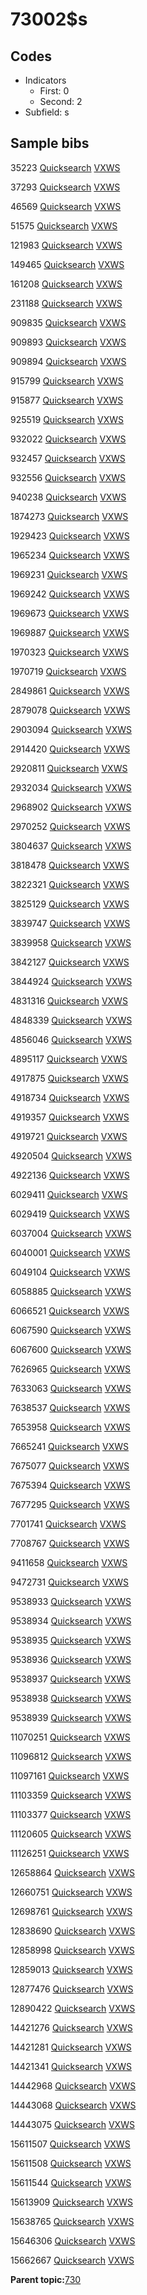 # 73002$s

## Codes

-   Indicators
    -   First: 0
    -   Second: 2
-   Subfield: s

## Sample bibs

35223 [Quicksearch](https://search.library.yale.edu/catalog/35223) [VXWS](http://prodorbis.library.yale.edu:7014/vxws/GetHoldingsService?bibId=35223)

37293 [Quicksearch](https://search.library.yale.edu/catalog/37293) [VXWS](http://prodorbis.library.yale.edu:7014/vxws/GetHoldingsService?bibId=37293)

46569 [Quicksearch](https://search.library.yale.edu/catalog/46569) [VXWS](http://prodorbis.library.yale.edu:7014/vxws/GetHoldingsService?bibId=46569)

51575 [Quicksearch](https://search.library.yale.edu/catalog/51575) [VXWS](http://prodorbis.library.yale.edu:7014/vxws/GetHoldingsService?bibId=51575)

121983 [Quicksearch](https://search.library.yale.edu/catalog/121983) [VXWS](http://prodorbis.library.yale.edu:7014/vxws/GetHoldingsService?bibId=121983)

149465 [Quicksearch](https://search.library.yale.edu/catalog/149465) [VXWS](http://prodorbis.library.yale.edu:7014/vxws/GetHoldingsService?bibId=149465)

161208 [Quicksearch](https://search.library.yale.edu/catalog/161208) [VXWS](http://prodorbis.library.yale.edu:7014/vxws/GetHoldingsService?bibId=161208)

231188 [Quicksearch](https://search.library.yale.edu/catalog/231188) [VXWS](http://prodorbis.library.yale.edu:7014/vxws/GetHoldingsService?bibId=231188)

909835 [Quicksearch](https://search.library.yale.edu/catalog/909835) [VXWS](http://prodorbis.library.yale.edu:7014/vxws/GetHoldingsService?bibId=909835)

909893 [Quicksearch](https://search.library.yale.edu/catalog/909893) [VXWS](http://prodorbis.library.yale.edu:7014/vxws/GetHoldingsService?bibId=909893)

909894 [Quicksearch](https://search.library.yale.edu/catalog/909894) [VXWS](http://prodorbis.library.yale.edu:7014/vxws/GetHoldingsService?bibId=909894)

915799 [Quicksearch](https://search.library.yale.edu/catalog/915799) [VXWS](http://prodorbis.library.yale.edu:7014/vxws/GetHoldingsService?bibId=915799)

915877 [Quicksearch](https://search.library.yale.edu/catalog/915877) [VXWS](http://prodorbis.library.yale.edu:7014/vxws/GetHoldingsService?bibId=915877)

925519 [Quicksearch](https://search.library.yale.edu/catalog/925519) [VXWS](http://prodorbis.library.yale.edu:7014/vxws/GetHoldingsService?bibId=925519)

932022 [Quicksearch](https://search.library.yale.edu/catalog/932022) [VXWS](http://prodorbis.library.yale.edu:7014/vxws/GetHoldingsService?bibId=932022)

932457 [Quicksearch](https://search.library.yale.edu/catalog/932457) [VXWS](http://prodorbis.library.yale.edu:7014/vxws/GetHoldingsService?bibId=932457)

932556 [Quicksearch](https://search.library.yale.edu/catalog/932556) [VXWS](http://prodorbis.library.yale.edu:7014/vxws/GetHoldingsService?bibId=932556)

940238 [Quicksearch](https://search.library.yale.edu/catalog/940238) [VXWS](http://prodorbis.library.yale.edu:7014/vxws/GetHoldingsService?bibId=940238)

1874273 [Quicksearch](https://search.library.yale.edu/catalog/1874273) [VXWS](http://prodorbis.library.yale.edu:7014/vxws/GetHoldingsService?bibId=1874273)

1929423 [Quicksearch](https://search.library.yale.edu/catalog/1929423) [VXWS](http://prodorbis.library.yale.edu:7014/vxws/GetHoldingsService?bibId=1929423)

1965234 [Quicksearch](https://search.library.yale.edu/catalog/1965234) [VXWS](http://prodorbis.library.yale.edu:7014/vxws/GetHoldingsService?bibId=1965234)

1969231 [Quicksearch](https://search.library.yale.edu/catalog/1969231) [VXWS](http://prodorbis.library.yale.edu:7014/vxws/GetHoldingsService?bibId=1969231)

1969242 [Quicksearch](https://search.library.yale.edu/catalog/1969242) [VXWS](http://prodorbis.library.yale.edu:7014/vxws/GetHoldingsService?bibId=1969242)

1969673 [Quicksearch](https://search.library.yale.edu/catalog/1969673) [VXWS](http://prodorbis.library.yale.edu:7014/vxws/GetHoldingsService?bibId=1969673)

1969887 [Quicksearch](https://search.library.yale.edu/catalog/1969887) [VXWS](http://prodorbis.library.yale.edu:7014/vxws/GetHoldingsService?bibId=1969887)

1970323 [Quicksearch](https://search.library.yale.edu/catalog/1970323) [VXWS](http://prodorbis.library.yale.edu:7014/vxws/GetHoldingsService?bibId=1970323)

1970719 [Quicksearch](https://search.library.yale.edu/catalog/1970719) [VXWS](http://prodorbis.library.yale.edu:7014/vxws/GetHoldingsService?bibId=1970719)

2849861 [Quicksearch](https://search.library.yale.edu/catalog/2849861) [VXWS](http://prodorbis.library.yale.edu:7014/vxws/GetHoldingsService?bibId=2849861)

2879078 [Quicksearch](https://search.library.yale.edu/catalog/2879078) [VXWS](http://prodorbis.library.yale.edu:7014/vxws/GetHoldingsService?bibId=2879078)

2903094 [Quicksearch](https://search.library.yale.edu/catalog/2903094) [VXWS](http://prodorbis.library.yale.edu:7014/vxws/GetHoldingsService?bibId=2903094)

2914420 [Quicksearch](https://search.library.yale.edu/catalog/2914420) [VXWS](http://prodorbis.library.yale.edu:7014/vxws/GetHoldingsService?bibId=2914420)

2920811 [Quicksearch](https://search.library.yale.edu/catalog/2920811) [VXWS](http://prodorbis.library.yale.edu:7014/vxws/GetHoldingsService?bibId=2920811)

2932034 [Quicksearch](https://search.library.yale.edu/catalog/2932034) [VXWS](http://prodorbis.library.yale.edu:7014/vxws/GetHoldingsService?bibId=2932034)

2968902 [Quicksearch](https://search.library.yale.edu/catalog/2968902) [VXWS](http://prodorbis.library.yale.edu:7014/vxws/GetHoldingsService?bibId=2968902)

2970252 [Quicksearch](https://search.library.yale.edu/catalog/2970252) [VXWS](http://prodorbis.library.yale.edu:7014/vxws/GetHoldingsService?bibId=2970252)

3804637 [Quicksearch](https://search.library.yale.edu/catalog/3804637) [VXWS](http://prodorbis.library.yale.edu:7014/vxws/GetHoldingsService?bibId=3804637)

3818478 [Quicksearch](https://search.library.yale.edu/catalog/3818478) [VXWS](http://prodorbis.library.yale.edu:7014/vxws/GetHoldingsService?bibId=3818478)

3822321 [Quicksearch](https://search.library.yale.edu/catalog/3822321) [VXWS](http://prodorbis.library.yale.edu:7014/vxws/GetHoldingsService?bibId=3822321)

3825129 [Quicksearch](https://search.library.yale.edu/catalog/3825129) [VXWS](http://prodorbis.library.yale.edu:7014/vxws/GetHoldingsService?bibId=3825129)

3839747 [Quicksearch](https://search.library.yale.edu/catalog/3839747) [VXWS](http://prodorbis.library.yale.edu:7014/vxws/GetHoldingsService?bibId=3839747)

3839958 [Quicksearch](https://search.library.yale.edu/catalog/3839958) [VXWS](http://prodorbis.library.yale.edu:7014/vxws/GetHoldingsService?bibId=3839958)

3842127 [Quicksearch](https://search.library.yale.edu/catalog/3842127) [VXWS](http://prodorbis.library.yale.edu:7014/vxws/GetHoldingsService?bibId=3842127)

3844924 [Quicksearch](https://search.library.yale.edu/catalog/3844924) [VXWS](http://prodorbis.library.yale.edu:7014/vxws/GetHoldingsService?bibId=3844924)

4831316 [Quicksearch](https://search.library.yale.edu/catalog/4831316) [VXWS](http://prodorbis.library.yale.edu:7014/vxws/GetHoldingsService?bibId=4831316)

4848339 [Quicksearch](https://search.library.yale.edu/catalog/4848339) [VXWS](http://prodorbis.library.yale.edu:7014/vxws/GetHoldingsService?bibId=4848339)

4856046 [Quicksearch](https://search.library.yale.edu/catalog/4856046) [VXWS](http://prodorbis.library.yale.edu:7014/vxws/GetHoldingsService?bibId=4856046)

4895117 [Quicksearch](https://search.library.yale.edu/catalog/4895117) [VXWS](http://prodorbis.library.yale.edu:7014/vxws/GetHoldingsService?bibId=4895117)

4917875 [Quicksearch](https://search.library.yale.edu/catalog/4917875) [VXWS](http://prodorbis.library.yale.edu:7014/vxws/GetHoldingsService?bibId=4917875)

4918734 [Quicksearch](https://search.library.yale.edu/catalog/4918734) [VXWS](http://prodorbis.library.yale.edu:7014/vxws/GetHoldingsService?bibId=4918734)

4919357 [Quicksearch](https://search.library.yale.edu/catalog/4919357) [VXWS](http://prodorbis.library.yale.edu:7014/vxws/GetHoldingsService?bibId=4919357)

4919721 [Quicksearch](https://search.library.yale.edu/catalog/4919721) [VXWS](http://prodorbis.library.yale.edu:7014/vxws/GetHoldingsService?bibId=4919721)

4920504 [Quicksearch](https://search.library.yale.edu/catalog/4920504) [VXWS](http://prodorbis.library.yale.edu:7014/vxws/GetHoldingsService?bibId=4920504)

4922136 [Quicksearch](https://search.library.yale.edu/catalog/4922136) [VXWS](http://prodorbis.library.yale.edu:7014/vxws/GetHoldingsService?bibId=4922136)

6029411 [Quicksearch](https://search.library.yale.edu/catalog/6029411) [VXWS](http://prodorbis.library.yale.edu:7014/vxws/GetHoldingsService?bibId=6029411)

6029419 [Quicksearch](https://search.library.yale.edu/catalog/6029419) [VXWS](http://prodorbis.library.yale.edu:7014/vxws/GetHoldingsService?bibId=6029419)

6037004 [Quicksearch](https://search.library.yale.edu/catalog/6037004) [VXWS](http://prodorbis.library.yale.edu:7014/vxws/GetHoldingsService?bibId=6037004)

6040001 [Quicksearch](https://search.library.yale.edu/catalog/6040001) [VXWS](http://prodorbis.library.yale.edu:7014/vxws/GetHoldingsService?bibId=6040001)

6049104 [Quicksearch](https://search.library.yale.edu/catalog/6049104) [VXWS](http://prodorbis.library.yale.edu:7014/vxws/GetHoldingsService?bibId=6049104)

6058885 [Quicksearch](https://search.library.yale.edu/catalog/6058885) [VXWS](http://prodorbis.library.yale.edu:7014/vxws/GetHoldingsService?bibId=6058885)

6066521 [Quicksearch](https://search.library.yale.edu/catalog/6066521) [VXWS](http://prodorbis.library.yale.edu:7014/vxws/GetHoldingsService?bibId=6066521)

6067590 [Quicksearch](https://search.library.yale.edu/catalog/6067590) [VXWS](http://prodorbis.library.yale.edu:7014/vxws/GetHoldingsService?bibId=6067590)

6067600 [Quicksearch](https://search.library.yale.edu/catalog/6067600) [VXWS](http://prodorbis.library.yale.edu:7014/vxws/GetHoldingsService?bibId=6067600)

7626965 [Quicksearch](https://search.library.yale.edu/catalog/7626965) [VXWS](http://prodorbis.library.yale.edu:7014/vxws/GetHoldingsService?bibId=7626965)

7633063 [Quicksearch](https://search.library.yale.edu/catalog/7633063) [VXWS](http://prodorbis.library.yale.edu:7014/vxws/GetHoldingsService?bibId=7633063)

7638537 [Quicksearch](https://search.library.yale.edu/catalog/7638537) [VXWS](http://prodorbis.library.yale.edu:7014/vxws/GetHoldingsService?bibId=7638537)

7653958 [Quicksearch](https://search.library.yale.edu/catalog/7653958) [VXWS](http://prodorbis.library.yale.edu:7014/vxws/GetHoldingsService?bibId=7653958)

7665241 [Quicksearch](https://search.library.yale.edu/catalog/7665241) [VXWS](http://prodorbis.library.yale.edu:7014/vxws/GetHoldingsService?bibId=7665241)

7675077 [Quicksearch](https://search.library.yale.edu/catalog/7675077) [VXWS](http://prodorbis.library.yale.edu:7014/vxws/GetHoldingsService?bibId=7675077)

7675394 [Quicksearch](https://search.library.yale.edu/catalog/7675394) [VXWS](http://prodorbis.library.yale.edu:7014/vxws/GetHoldingsService?bibId=7675394)

7677295 [Quicksearch](https://search.library.yale.edu/catalog/7677295) [VXWS](http://prodorbis.library.yale.edu:7014/vxws/GetHoldingsService?bibId=7677295)

7701741 [Quicksearch](https://search.library.yale.edu/catalog/7701741) [VXWS](http://prodorbis.library.yale.edu:7014/vxws/GetHoldingsService?bibId=7701741)

7708767 [Quicksearch](https://search.library.yale.edu/catalog/7708767) [VXWS](http://prodorbis.library.yale.edu:7014/vxws/GetHoldingsService?bibId=7708767)

9411658 [Quicksearch](https://search.library.yale.edu/catalog/9411658) [VXWS](http://prodorbis.library.yale.edu:7014/vxws/GetHoldingsService?bibId=9411658)

9472731 [Quicksearch](https://search.library.yale.edu/catalog/9472731) [VXWS](http://prodorbis.library.yale.edu:7014/vxws/GetHoldingsService?bibId=9472731)

9538933 [Quicksearch](https://search.library.yale.edu/catalog/9538933) [VXWS](http://prodorbis.library.yale.edu:7014/vxws/GetHoldingsService?bibId=9538933)

9538934 [Quicksearch](https://search.library.yale.edu/catalog/9538934) [VXWS](http://prodorbis.library.yale.edu:7014/vxws/GetHoldingsService?bibId=9538934)

9538935 [Quicksearch](https://search.library.yale.edu/catalog/9538935) [VXWS](http://prodorbis.library.yale.edu:7014/vxws/GetHoldingsService?bibId=9538935)

9538936 [Quicksearch](https://search.library.yale.edu/catalog/9538936) [VXWS](http://prodorbis.library.yale.edu:7014/vxws/GetHoldingsService?bibId=9538936)

9538937 [Quicksearch](https://search.library.yale.edu/catalog/9538937) [VXWS](http://prodorbis.library.yale.edu:7014/vxws/GetHoldingsService?bibId=9538937)

9538938 [Quicksearch](https://search.library.yale.edu/catalog/9538938) [VXWS](http://prodorbis.library.yale.edu:7014/vxws/GetHoldingsService?bibId=9538938)

9538939 [Quicksearch](https://search.library.yale.edu/catalog/9538939) [VXWS](http://prodorbis.library.yale.edu:7014/vxws/GetHoldingsService?bibId=9538939)

11070251 [Quicksearch](https://search.library.yale.edu/catalog/11070251) [VXWS](http://prodorbis.library.yale.edu:7014/vxws/GetHoldingsService?bibId=11070251)

11096812 [Quicksearch](https://search.library.yale.edu/catalog/11096812) [VXWS](http://prodorbis.library.yale.edu:7014/vxws/GetHoldingsService?bibId=11096812)

11097161 [Quicksearch](https://search.library.yale.edu/catalog/11097161) [VXWS](http://prodorbis.library.yale.edu:7014/vxws/GetHoldingsService?bibId=11097161)

11103359 [Quicksearch](https://search.library.yale.edu/catalog/11103359) [VXWS](http://prodorbis.library.yale.edu:7014/vxws/GetHoldingsService?bibId=11103359)

11103377 [Quicksearch](https://search.library.yale.edu/catalog/11103377) [VXWS](http://prodorbis.library.yale.edu:7014/vxws/GetHoldingsService?bibId=11103377)

11120605 [Quicksearch](https://search.library.yale.edu/catalog/11120605) [VXWS](http://prodorbis.library.yale.edu:7014/vxws/GetHoldingsService?bibId=11120605)

11126251 [Quicksearch](https://search.library.yale.edu/catalog/11126251) [VXWS](http://prodorbis.library.yale.edu:7014/vxws/GetHoldingsService?bibId=11126251)

12658864 [Quicksearch](https://search.library.yale.edu/catalog/12658864) [VXWS](http://prodorbis.library.yale.edu:7014/vxws/GetHoldingsService?bibId=12658864)

12660751 [Quicksearch](https://search.library.yale.edu/catalog/12660751) [VXWS](http://prodorbis.library.yale.edu:7014/vxws/GetHoldingsService?bibId=12660751)

12698761 [Quicksearch](https://search.library.yale.edu/catalog/12698761) [VXWS](http://prodorbis.library.yale.edu:7014/vxws/GetHoldingsService?bibId=12698761)

12838690 [Quicksearch](https://search.library.yale.edu/catalog/12838690) [VXWS](http://prodorbis.library.yale.edu:7014/vxws/GetHoldingsService?bibId=12838690)

12858998 [Quicksearch](https://search.library.yale.edu/catalog/12858998) [VXWS](http://prodorbis.library.yale.edu:7014/vxws/GetHoldingsService?bibId=12858998)

12859013 [Quicksearch](https://search.library.yale.edu/catalog/12859013) [VXWS](http://prodorbis.library.yale.edu:7014/vxws/GetHoldingsService?bibId=12859013)

12877476 [Quicksearch](https://search.library.yale.edu/catalog/12877476) [VXWS](http://prodorbis.library.yale.edu:7014/vxws/GetHoldingsService?bibId=12877476)

12890422 [Quicksearch](https://search.library.yale.edu/catalog/12890422) [VXWS](http://prodorbis.library.yale.edu:7014/vxws/GetHoldingsService?bibId=12890422)

14421276 [Quicksearch](https://search.library.yale.edu/catalog/14421276) [VXWS](http://prodorbis.library.yale.edu:7014/vxws/GetHoldingsService?bibId=14421276)

14421281 [Quicksearch](https://search.library.yale.edu/catalog/14421281) [VXWS](http://prodorbis.library.yale.edu:7014/vxws/GetHoldingsService?bibId=14421281)

14421341 [Quicksearch](https://search.library.yale.edu/catalog/14421341) [VXWS](http://prodorbis.library.yale.edu:7014/vxws/GetHoldingsService?bibId=14421341)

14442968 [Quicksearch](https://search.library.yale.edu/catalog/14442968) [VXWS](http://prodorbis.library.yale.edu:7014/vxws/GetHoldingsService?bibId=14442968)

14443068 [Quicksearch](https://search.library.yale.edu/catalog/14443068) [VXWS](http://prodorbis.library.yale.edu:7014/vxws/GetHoldingsService?bibId=14443068)

14443075 [Quicksearch](https://search.library.yale.edu/catalog/14443075) [VXWS](http://prodorbis.library.yale.edu:7014/vxws/GetHoldingsService?bibId=14443075)

15611507 [Quicksearch](https://search.library.yale.edu/catalog/15611507) [VXWS](http://prodorbis.library.yale.edu:7014/vxws/GetHoldingsService?bibId=15611507)

15611508 [Quicksearch](https://search.library.yale.edu/catalog/15611508) [VXWS](http://prodorbis.library.yale.edu:7014/vxws/GetHoldingsService?bibId=15611508)

15611544 [Quicksearch](https://search.library.yale.edu/catalog/15611544) [VXWS](http://prodorbis.library.yale.edu:7014/vxws/GetHoldingsService?bibId=15611544)

15613909 [Quicksearch](https://search.library.yale.edu/catalog/15613909) [VXWS](http://prodorbis.library.yale.edu:7014/vxws/GetHoldingsService?bibId=15613909)

15638765 [Quicksearch](https://search.library.yale.edu/catalog/15638765) [VXWS](http://prodorbis.library.yale.edu:7014/vxws/GetHoldingsService?bibId=15638765)

15646306 [Quicksearch](https://search.library.yale.edu/catalog/15646306) [VXWS](http://prodorbis.library.yale.edu:7014/vxws/GetHoldingsService?bibId=15646306)

15662667 [Quicksearch](https://search.library.yale.edu/catalog/15662667) [VXWS](http://prodorbis.library.yale.edu:7014/vxws/GetHoldingsService?bibId=15662667)

**Parent topic:**[730](../../tags/730/730.md)

